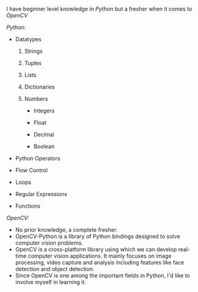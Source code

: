 I have beginner level knowledge in *Python* but a fresher when it comes to *OpenCV*

*Python:*

- Datatypes

  1. Strings
  
  2. Tuples
  
  3. Lists 
  
  4. Dictionaries
  
  5. Numbers 
  
      - Integers
      
      - Float
      
      - Decimal
      
      - Boolean
      
- Python Operators
- Flow Control
- Loops
- Regular Expressions
- Functions

*OpenCV:*
- No prior knowledge, a complete fresher.
- OpenCV-Python is a library of Python bindings designed to solve computer vision problems.
- OpenCV is a cross-platform library using which we can develop real-time computer vision applications. It mainly focuses on image processing, video capture and analysis including features like face detection and object detection.
- Since OpenCV is one among the important fields in Python, I'd like to involve myself in learning it.
